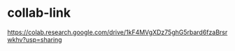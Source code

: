# collab-link
https://colab.research.google.com/drive/1kF4MVgXDz75ghG5rbard6fzaBrsrwkhv?usp=sharing

